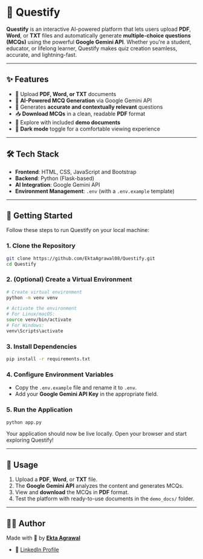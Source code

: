 # 🚀 Questify

**Questify** is an interactive AI-powered platform that lets users upload **PDF**, **Word**, or **TXT** files and automatically generate **multiple-choice questions (MCQs)** using the powerful **Google Gemini API**. Whether you're a student, educator, or lifelong learner, Questify makes quiz creation seamless, accurate, and lightning-fast.

---

## ✨ Features

- 📄 Upload **PDF, Word, or TXT** documents  
- 🤖 **AI-Powered MCQ Generation** via Google Gemini API  
- 🎯 Generates **accurate and contextually relevant** questions  
- 📥 **Download MCQs** in a clean, readable **PDF** format  
- 🧪 Explore with included **demo documents**  
- 🌙 **Dark mode** toggle for a comfortable viewing experience  

---

## 🛠 Tech Stack

- **Frontend**: HTML, CSS, JavaScript and Bootstrap  
- **Backend**: Python (Flask-based)  
- **AI Integration**: Google Gemini API  
- **Environment Management**: `.env` (with a `.env.example` template)  

---

## 🚀 Getting Started

Follow these steps to run Questify on your local machine:

### 1. Clone the Repository

```bash
git clone https://github.com/EktaAgrawal08/Questify.git
cd Questify
```

### 2. (Optional) Create a Virtual Environment

```bash
# Create virtual environment
python -m venv venv

# Activate the environment
# For Linux/macOS:
source venv/bin/activate
# For Windows:
venv\Scripts\activate
```

### 3. Install Dependencies

```bash
pip install -r requirements.txt
```

### 4. Configure Environment Variables

- Copy the `.env.example` file and rename it to `.env`.
- Add your **Google Gemini API Key** in the appropriate field.

### 5. Run the Application

```bash
python app.py
```

Your application should now be live locally. Open your browser and start exploring Questify!

---

## 📂 Usage

1. Upload a **PDF**, **Word**, or **TXT** file.  
2. The **Google Gemini API** analyzes the content and generates MCQs.  
3. View and **download** the MCQs in **PDF** format.  
4. Test the platform with ready-to-use documents in the `demo_docs/` folder.  

---

## 👩‍💻 Author

Made with 💙 by [**Ekta Agrawal**](https://github.com/EktaAgrawal08)

- 🔗 [LinkedIn Profile](https://www.linkedin.com/in/ekta-agrawal-364b3a246/)


